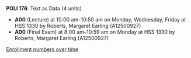 **POLI 176**: Text as Data (4 units)

- **A00** (Lecture) at 10:00 am–10:50 am on Monday, Wednesday, Friday at HSS 1330 by Roberts, Margaret Earling (A12500927)
- **A00** (Final Exam) at 8:00 am–10:59 am on Monday at HSS 1330 by Roberts, Margaret Earling (A12500927)

[Enrollment numbers over time](./POLI176.tsv)
